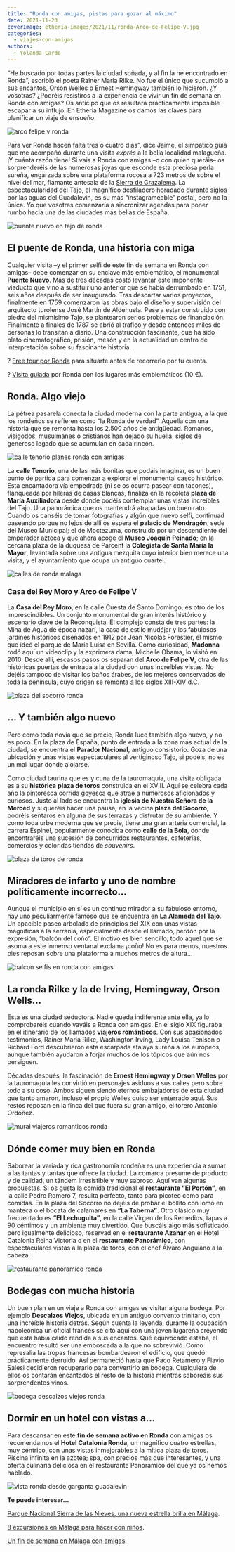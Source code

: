 ```yaml
---
title: "Ronda con amigas, pistas para gozar al máximo"
date: 2021-11-23
coverImage: etheria-images/2021/11/ronda-Arco-de-Felipe-V.jpg
categories: 
  - viajes-con-amigas
authors: 
  - Yolanda Cardo
---
```


“He buscado por todas partes la ciudad soñada, y al fin la he encontrado en Ronda”, 
escribió el poeta Rainer Maria Rilke. No fue el único que sucumbió a sus encantos, Orson 
Welles o Ernest Hemingway también lo hicieron. ¿Y vosotras? ¿Podréis resistiros a la 
experiencia de vivir un fin de semana en Ronda con amigas? Os anticipo que os resultará 
prácticamente imposible escapar a su influjo. En Etheria Magazine os damos las claves 
para planificar un viaje de ensueño. 

![arco felipe v ronda](etheria-images/2021/11/ronda-Arco-de-Felipe-V.jpg "Arco de Felipe V con la serranía al fondo. © Yolanda Cardo")

Para ver Ronda hacen falta tres o cuatro días”, dice Jaime, el simpático guía que me 
acompañó durante una visita _exprés_ a la bella localidad malagueña. ¡Y cuánta razón 
tiene! Si vais a Ronda con amigas –o con quien queráis– os sorprenderéis de las 
numerosas joyas que esconde esta preciosa perla sureña, engarzada sobre una plataforma 
rocosa a 723 metros de sobre el nivel del mar, flamante antesala de la [Sierra de 
Grazalema](https://etheriamagazine.com/2018/11/02/ruta-por-los-pueblos-blancos-de-cadiz/). 
La espectacularidad del Tajo, el magnífico desfiladero horadado durante siglos por las 
aguas del Guadalevín, es su más “instagrameable” postal, pero no la única. Yo que 
vosotras comenzaría a sincronizar agendas para poner rumbo hacia una de las ciudades más 
bellas de España. 

![puente nuevo en tajo de ronda](etheria-images/2021/11/Puente-Nuevo-Tajo-de-Ronda.jpg "Imagen del monumental Puente Nuevo y el Tajo de Ronda. ©Yolanda Cardo")

## El puente de Ronda, una historia con miga

Cualquier visita –y el primer selfi de este fin de semana en Ronda con amigas– debe 
comenzar en su enclave más emblemático, el monumental **Puente Nuevo**. Más de tres 
décadas costó levantar este imponente viaducto que vino a sustituir uno anterior que se 
había derrumbado en 1751, seis años después de ser inaugurado. Tras descartar varios 
proyectos, finalmente en 1759 comenzaron las obras bajo el diseño y supervisión del 
arquitecto turolense José Martín de Aldehuela. Pese a estar construido con piedra del 
mismísimo Tajo, se plantearon serios problemas de financiación. Finalmente a finales de 
1787 se abrió al trafico y desde entonces miles de personas lo transitan a diario. Una 
construcción fascinante, que ha sido plató cinematográfico, prisión, mesón y en la 
actualidad un centro de interpretación sobre su fascinante historia. 

? [Free tour por Ronda](https://www.civitatis.com/es/ronda/free-tour-ronda/?aid=10211) 
para situarte antes de recorrerlo por tu cuenta. 

? [Visita guiada](https://www.civitatis.com/es/ronda/visita-guiada-ronda/?aid=10211) por 
Ronda con los lugares más emblemáticos (10 €). 

## Ronda. Algo viejo

La pétrea pasarela conecta la ciudad moderna con la parte antigua, a la que los rondeños 
se refieren como “la Ronda de verdad”. Aquella con una historia que se remonta hasta los 
2.500 años de antigüedad. Romanos, visigodos, musulmanes o cristianos han dejado su 
huella, siglos de generoso legado que se acumulan en cada rincón. 

![calle tenorio planes ronda con amigas](etheria-images/2021/11/calle-Tenorio.jpg "La calle Tenorio, una de las más bonitas del municipio. © Yolanda Cardo")

La **calle Tenorio**, una de las más bonitas que podáis imaginar, es un buen punto de 
partida para comenzar a explorar el monumental casco histórico. Esta encantadora vía 
empedrada (ni se os ocurra pasear con tacones), flanqueada por hileras de casas blancas, 
finaliza en la recoleta **plaza de María Auxiliadora** desde donde podéis contemplar 
unas vistas increíbles del Tajo. Una panorámica que os mantendrá atrapadas un buen rato. 
Cuando os canséis de tomar fotografías y algún que nuevo selfi, continuad paseando 
porque no lejos de allí os espera el **palacio de Mondragón**, sede del Museo Municipal; 
el de Moctezuma, construido por un descendiente del emperador azteca y que ahora acoge 
el **Museo Joaquín Peinado**; en la cercana plaza de la duquesa de Parcent la 
**Colegiata de Santa María la Mayor**, levantada sobre una antigua mezquita cuyo 
interior bien merece una visita, y el ayuntamiento que ocupa un antiguo cuartel. 

![calles de ronda malaga](etheria-images/2021/11/Calles-ronda.jpg "Calles empinadas y empedradas y comercios tradicionales en la Ronda monumental. © Yolanda Cardo")

### Casa del Rey Moro y Arco de Felipe V

La **Casa del Rey Moro**, en la calle Cuesta de Santo Domingo, es otro de los 
imprescindibles. Un conjunto monumental de gran interés histórico y escenario clave de 
la Reconquista. El complejo consta de tres partes: la Mina de Agua de época nazarí, la 
casa de estilo mudéjar y los fabulosos jardines históricos diseñados en 1912 por Jean 
Nicolas Forestier, el mismo que ideó el parque de María Luisa en Sevilla. Como 
curiosidad, **Madonna** rodó aquí un videoclip y la exprimera dama, Michelle Obama, lo 
visitó en 2010. Desde allí, escasos pasos os separan del **Arco de Felipe V**, otra de 
las históricas puertas de entrada a la ciudad con unas increíbles vistas. No dejéis 
tampoco de visitar los baños árabes, de los mejores conservados de toda la península, 
cuyo origen se remonta a los siglos XIII-XIV d.C. 

![plaza del socorro ronda](etheria-images/2021/11/plaza-del-Socorro-ronda.jpg "La plaza del Socorro, un lugar con mucho ambiente. © Yolanda Cardo")

## … Y también algo nuevo

Pero como toda novia que se precie, Ronda luce también algo nuevo, y no es poco. En la 
plaza de España, punto de entrada a la zona más actual de la ciudad, se encuentra el 
**Parador Nacional**, antiguo consistorio. Goza de una ubicación y unas vistas 
espectaculares al vertiginoso Tajo, si podéis, no es un mal lugar donde alojarse. 

Como ciudad taurina que es y cuna de la tauromaquia, una visita obligada es a su 
**histórica** **plaza de toros** construida en el XVIII. Aquí se celebra cada año la 
pintoresca corrida goyesca que atrae a numerosos aficionados y curiosos. Justo al lado 
se encuentra la **iglesia de Nuestra Señora de la Merced** y si queréis hacer una pausa, 
en la vecina **plaza del Socorro**, podréis sentaros en alguna de sus terrazas y 
disfrutar de su ambiente. Y como toda urbe moderna que se precie, tiene una gran arteria 
comercial, la carrera Espinel, popularmente conocida como **calle de la Bola**, donde 
encontraréis una sucesión de concurridos restaurantes, cafeterías, comercios y coloridas 
tiendas de _souvenirs_. 

![plaza de toros de ronda](etheria-images/2021/11/plaza-toros-ronda.jpg "Panorámica de la histórica plaza de toros de Ronda desde el hotel Catalonia Ronda. © Yolanda Cardo")

## Miradores de infarto y uno de nombre políticamente incorrecto…

Aunque el municipio en sí es un continuo mirador a su fabuloso entorno, hay uno 
peculiarmente famoso que se encuentra en **La Alameda del Tajo**. Un apacible paseo 
arbolado de principios del XIX con unas vistas magníficas a la serranía, especialmente 
desde el llamado, perdón por la expresión, “balcón del coño”. El motivo es bien 
sencillo, todo aquel que se asoma a este inmenso ventanal exclama ¡coño! No es para 
menos, nuestros pies reposan sobre una plataforma a muchos metros de altura… 

![balcon selfis en ronda con amigas](etheria-images/2021/11/balcon-ronda.jpg "Si tenéis miedo a las alturas, mejor no os asoméis a este balcón. © Yolanda Cardo")

## La ronda Rilke y la de Irving, Hemingway, Orson Wells…

Esta es una ciudad seductora. Nadie queda indiferente ante ella, ya lo comprobaréis 
cuando vayáis a Ronda con amigas. En el siglo XIX figuraba en el itinerario de los 
llamados **viajeros románticos**. Con sus apasionados testimonios, Rainer Maria Rilke, 
Washington Irving, Lady Louisa Tenison o Richard Ford descubrieron esta escarpada 
atalaya sureña a los europeos, aunque también ayudaron a forjar muchos de los tópicos 
que aún nos persiguen. 

Décadas después, la fascinación de **Ernest Hemingway y Orson Welles** por la 
tauromaquia les convirtió en personajes asiduos a sus calles pero sobre todo a su coso. 
Ambos siguen siendo eternos embajadores de esta ciudad que tanto amaron, incluso el 
propio Welles quiso ser enterrado aquí. Sus restos reposan en la finca del que fuera su 
gran amigo, el torero Antonio Ordóñez. 

![mural viajeros romanticos ronda](etheria-images/2021/11/viajeros-romanticos-Ronda.jpg "Un mural de cerámicas homenajea a los viajeros románticos de Ronda. © Yolanda Cardo")

## Dónde comer muy bien en Ronda

Saborear la variada y rica gastronomía rondeña es una experiencia a sumar a las tantas y 
tantas que ofrece la ciudad. La comarca presume de producto y de calidad, un tándem 
irresistible y muy sabroso. Aquí van algunas propuestas. Si os gusta la comida 
tradicional el **restaurante “El Portón”**, en la calle Pedro Romero 7, resulta 
perfecto, tanto para picoteo como para comidas. En la plaza del Socorro no dejéis de 
probar el bollito con lomo en manteca o el bocata de calamares en **“La Taberna”**. Otro 
clásico muy frecuentado es **“El Lechuguita”**, en la calle Virgen de los Remedios, 
tapas a 90 céntimos y un ambiente muy divertido. Que buscáis algo más sofisticado pero 
igualmente delicioso, reservad en el r**estaurante Azahar** en el Hotel Catalonia Reina 
Victoria o en el **restaurante Panorámico**, con espectaculares vistas a la plaza de 
toros, con el chef Álvaro Anguiano a la cabeza. 

![restaurante panoramico ronda](etheria-images/2021/11/restaurante-Panoramico-ronda.jpg "Croquetas de jamón ibérico y unos ligeros bocados de calamares son algunas de las deliciosas propuestas del restaurante Panorámico. © Yolanda Cardo")

## Bodegas con mucha historia

Un buen plan en un viaje a Ronda con amigas es visitar alguna bodega. Por ejemplo 
**Descalzos Viejos**, ubicada en un antiguo convento trinitario, con una increíble 
historia detrás. Según cuenta la leyenda, durante la ocupación napoleónica un oficial 
francés se citó aquí con una joven lugareña creyendo que esta había caído rendida a sus 
encantos. Qué equivocado estaba, el encuentro resultó ser una emboscada a la que no 
sobrevivió. Como represalia las tropas francesas bombardearon el edificio, que quedó 
prácticamente derruido. Así permaneció hasta que Paco Retamero y Flavio Salesi 
decidieron recuperarlo para convertirlo en bodega. Cualquiera de ellos os contarán 
encantados el resto de la historia mientras saboreáis sus sorprendentes vinos. 

![bodega descalzos viejos ronda](etheria-images/2021/11/bodega-Descalzos-Viejos-ronda.jpg "La bodega Descalzos Viejos, buenos vinos y mucha historia. ©Yolanda Cardo")

## Dormir en un hotel con vistas a…

Para descansar en este **fin de semana activo en Ronda** con amigas os recomendamos el 
**Hotel Catalonia Ronda**, un magnífico cuatro estrellas, muy céntrico, con unas vistas 
inmejorables a la mítica plaza de toros. Piscina infinita en la azotea; spa, con precios 
más que interesantes, y una oferta culinaria deliciosa en el restaurante Panorámico del 
que ya os hemos hablado. 

![vista ronda desde garganta guadalevin](etheria-images/2021/11/Casas-blancas-garganta-rio-Guadalevin.jpg "Las casas blancas se asoman a la garganta natural del río Guadalevín. © Yolanda Cardo")

**Te puede interesar...** 

[Parque Nacional Sierra de las Nieves, una nueva estrella brilla en 
Málaga](https://etheriamagazine.com/2021/06/26/revista-viajes-que-ver-parque-sierra-de-nieves/). 

[8 excursiones en Málaga para hacer con 
niños](https://etheriamagazine.com/2021/07/12/excursiones-en-malaga-con-ninos/). 

[Un fin de semana en Málaga con 
amigas](https://etheriamagazine.com/2021/05/03/fin-de-semana-con-amigas-en-malaga/).

